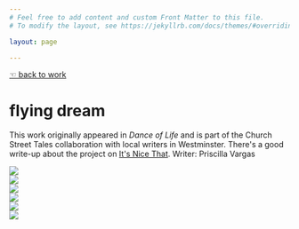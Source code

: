 ```yaml
---
# Feel free to add content and custom Front Matter to this file.
# To modify the layout, see https://jekyllrb.com/docs/themes/#overriding-theme-defaults

layout: page

---
```

[☜ back to work](work)  
# flying dream

This work originally appeared in *Dance of Life* and is part of the Church Street Tales collaboration with local writers in Westminster. There's a good write-up about the project on [It's Nice That](https://www.itsnicethat.com/articles/dance-of-life-royal-college-of-art-london-print-studio-publication-221018). Writer: Priscilla Vargas

![](images/fd_1.png)  
![](images/fd_2.png)  
![](images/fd_3.png)  
![](images/fd_4.png)  
![](images/fd_5.png)  
![](images/fd_6.png)  
